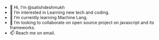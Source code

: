 - 👋 Hi, I’m @satishdeshmukh
- 👀 I’m interested in Learning new tech and coding.
- 🌱 I’m currently learning Machine Lang.
- 💞️ I’m looking to collaborate on open source project on javascript and its frameworks.
- 📫 Reach me on email.

<!---
satishdeshmukh/satishdeshmukh is a ✨ special ✨ repository because its `README.md` (this file) appears on your GitHub profile.
You can click the Preview link to take a look at your changes.
--->
